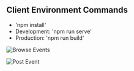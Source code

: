 ## Client Environment Commands

* 'npm install'
* Development: 'npm run serve'
* Production: 'npm run build'

![Browse Events](https://user-images.githubusercontent.com/33434059/42129697-97d241c8-7c89-11e8-9330-3c9a9250f42f.gif)

![Post Event](https://user-images.githubusercontent.com/33434059/42129755-7eeaa4fa-7c8b-11e8-95f4-bbb0daeed839.gif)
